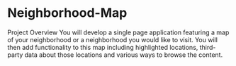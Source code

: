 # Neighborhood-Map
Project Overview You will develop a single page application featuring a map of your neighborhood or a neighborhood you would like to visit. You will then add functionality to this map including highlighted locations, third-party data about those locations and various ways to browse the content.
